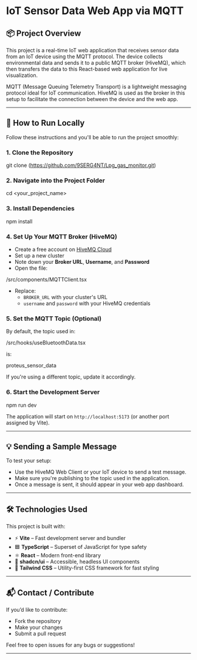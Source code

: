 
# IoT Sensor Data Web App via MQTT

## 📦 Project Overview

This project is a real-time IoT web application that receives sensor data from an IoT device using the MQTT protocol. The device collects environmental data and sends it to a public MQTT broker (HiveMQ), which then transfers the data to this React-based web application for live visualization.

MQTT (Message Queuing Telemetry Transport) is a lightweight messaging protocol ideal for IoT communication. HiveMQ is used as the broker in this setup to facilitate the connection between the device and the web app.

---

## 🚀 How to Run Locally

Follow these instructions and you'll be able to run the project smoothly:

### 1. Clone the Repository


git clone (https://github.com/9SERG4NT/Lpg_gas_monitor.git)


### 2. Navigate into the Project Folder


cd <your_project_name>


### 3. Install Dependencies


npm install


### 4. Set Up Your MQTT Broker (HiveMQ)

- Create a free account on [HiveMQ Cloud](https://www.hivemq.com/mqtt-cloud-broker/)
- Set up a new cluster
- Note down your **Broker URL**, **Username**, and **Password**
- Open the file:


/src/components/MQTTClient.tsx


- Replace:
  - `BROKER_URL` with your cluster's URL
  - `username` and `password` with your HiveMQ credentials

### 5. Set the MQTT Topic (Optional)

By default, the topic used in:


/src/hooks/useBluetoothData.tsx


is:

proteus_sensor_data


If you're using a different topic, update it accordingly.

### 6. Start the Development Server


npm run dev


The application will start on `http://localhost:5173` (or another port assigned by Vite).

---

## 💡 Sending a Sample Message

To test your setup:
- Use the HiveMQ Web Client or your IoT device to send a test message.
- Make sure you're publishing to the topic used in the application.
- Once a message is sent, it should appear in your web app dashboard.

---

## 🛠 Technologies Used

This project is built with:

- ⚡ **Vite** – Fast development server and bundler
- 🟦 **TypeScript** – Superset of JavaScript for type safety
- ⚛️ **React** – Modern front-end library
- 🧩 **shadcn/ui** – Accessible, headless UI components
- 🎨 **Tailwind CSS** – Utility-first CSS framework for fast styling

---

## 📬 Contact / Contribute

If you’d like to contribute:
- Fork the repository
- Make your changes
- Submit a pull request

Feel free to open issues for any bugs or suggestions!

---
